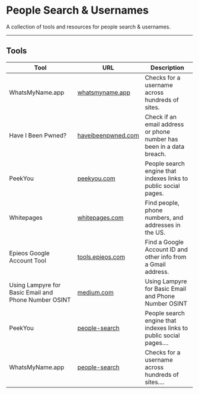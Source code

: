 # People Search & Usernames

A collection of tools and resources for people search & usernames.

---

## Tools

| Tool | URL | Description |
|------|-----|-------------|
| WhatsMyName.app | [whatsmyname.app](https://whatsmyname.app/) | Checks for a username across hundreds of sites. |
| Have I Been Pwned? | [haveibeenpwned.com](https://haveibeenpwned.com/) | Check if an email address or phone number has been in a data breach. |
| PeekYou | [peekyou.com](https://www.peekyou.com/) | People search engine that indexes links to public social pages. |
| Whitepages | [whitepages.com](https://www.whitepages.com/) | Find people, phone numbers, and addresses in the US. |
| Epieos Google Account Tool | [tools.epieos.com](https://tools.epieos.com/google-account.php) | Find a Google Account ID and other info from a Gmail address. |
| Using Lampyre for Basic Email and Phone Number OSINT | [medium.com](https://medium.com/@raebaker/using-lampyre-for-basic-email-and-phone-number-osint-e0e36c710880) | Using Lampyre for Basic Email and Phone Number OSINT |
| PeekYou | [people-search](people-search.md) | People search engine that indexes links to public social pages.... |
| WhatsMyName.app | [people-search](people-search.md) | Checks for a username across hundreds of sites.... |
